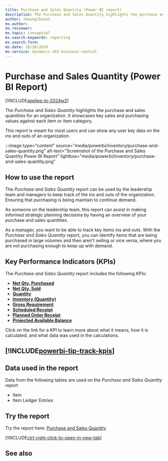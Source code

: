 ```yaml
---
title: Purchase and Sales Quantity (Power BI report)
description: The Purchase and Sales Quantity highlights the purchase and sales quantities for an organization.
author: shaungibsonn
ms.author: 
ms.reviewer: 
ms.topic: conceptual
ms.search.keywords: reporting
ms.search.form: 
ms.date: 10/28/2024
ms.service: dynamics-365-business-central
---
```


# Purchase and Sales Quantity (Power BI Report)
[!INCLUDE[applies-to-2024w2](includes/applies-to-2024w2.md)]


The *Purchase and Sales Quantity* highlights the purchase and sales quantities for an organization. It showcases key sales and purchasing values against each item or item category.

This report is meant for most users and can show any user key data on the ins and outs of an organization.

:::image type="content" source="media/powerbi/inventory/purchase-and-sales-quantity.png" alt-text="Screenshot of the Purchase and Sales Quantity Power BI Report" lightbox="media/powerbi/inventory/purchase-and-sales-quantity.png"

## How to use the report

The *Purchase and Sales Quantity* report can be used by the leadership team and managers to keep track of the ins and outs of the organization. Ensuring that purchasing is being maintain to continue demand.

As someone on the leadership team, this report can assist in making informed strategic planning decisions by having an overview of your purchase and sales quantities.

As a manager, you want to be able to track key items ins and outs. With the *Purchase and Sales Quantity* report, you can identify items that are being purchased in large volumes and then aren't selling or vice versa, where you are not purchasing enough to keep up with demand.


## Key Performance Indicators (KPIs)

The *Purchase and Sales Quantity* report includes the following KPIs:

- [**Net Qty. Purchased**](####)
- [**Net Qty. Sold**](####)
- [**Quantity**](####)
- [**Inventory (Quantity)**](####)
- [**Gross Requirement**](####)
- [**Scheduled Receipt**](####)
- [**Planned Order Receipt**](####)
- [**Projected Available Balance**](####)

Click on the link for a KPI to learn more about what it means, how it is calculated, and what data was used in the calculations. 

[!INCLUDE[powerbi-tip-track-kpis](includes/powerbi-tip-track-kpis.md)]
---
## Data used in the report

Data from the following tables are used on the *Purchase and Sales Quantity* report
- Item
- Item Ledger Entries

## Try the report

Try the report here: [Purchase and Sales Quantity](https://businesscentral.dynamics.com?page=37025)

[!INCLUDE[ctrl-right-click-to-open-in-new-tab](includes/ctrl-right-click-to-open-in-new-tab.md)]

## See also